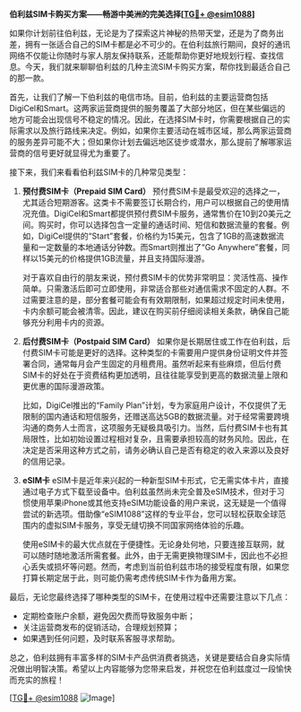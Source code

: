 **伯利兹SIM卡购买方案——畅游中美洲的完美选择[[TG💪+ @esim1088](https://t.me/s/esim1088)]**

如果你计划前往伯利兹，无论是为了探索这片神秘的热带天堂，还是为了商务出差，拥有一张适合自己的SIM卡都是必不可少的。在伯利兹旅行期间，良好的通讯网络不仅能让你随时与家人朋友保持联系，还能帮助你更好地规划行程、查找信息。今天，我们就来聊聊伯利兹的几种主流SIM卡购买方案，帮你找到最适合自己的那一款。

首先，让我们了解一下伯利兹的电信市场。目前，伯利兹的主要运营商包括DigiCel和Smart。这两家运营商提供的服务覆盖了大部分地区，但在某些偏远的地方可能会出现信号不稳定的情况。因此，在选择SIM卡时，你需要根据自己的实际需求以及旅行路线来决定。例如，如果你主要活动在城市区域，那么两家运营商的服务差异可能不大；但如果你计划去偏远地区徒步或潜水，那么提前了解哪家运营商的信号更好就显得尤为重要了。

接下来，我们来看看伯利兹SIM卡的几种常见类型：

1. **预付费SIM卡（Prepaid SIM Card）**
   预付费SIM卡是最受欢迎的选择之一，尤其适合短期游客。这类卡不需要签订长期合约，用户可以根据自己的使用情况充值。DigiCel和Smart都提供预付费SIM卡服务，通常售价在10到20美元之间。购买时，你可以选择包含一定量的通话时间、短信和数据流量的套餐。例如，DigiCel提供的“Start”套餐，价格约为15美元，包含了1GB的高速数据流量和一定数量的本地通话分钟数。而Smart则推出了“Go Anywhere”套餐，同样以15美元的价格提供1GB流量，并且支持国际漫游。

   对于喜欢自由行的朋友来说，预付费SIM卡的优势非常明显：灵活性高、操作简单。只需激活后即可立即使用，非常适合那些对通信需求不固定的人群。不过需要注意的是，部分套餐可能会有有效期限制，如果超过规定时间未使用，卡内余额可能会被清零。因此，建议在购买前仔细阅读相关条款，确保自己能够充分利用卡内的资源。

2. **后付费SIM卡（Postpaid SIM Card）**
   如果你是长期居住或工作在伯利兹，后付费SIM卡可能是更好的选择。这种类型的卡需要用户提供身份证明文件并签署合同，通常每月会产生固定的月租费用。虽然听起来有些麻烦，但后付费SIM卡的好处在于资费结构更加透明，且往往能享受到更高的数据流量上限和更优惠的国际漫游政策。

   比如，DigiCel推出的“Family Plan”计划，专为家庭用户设计，不仅提供了无限制的国内通话和短信服务，还赠送高达5GB的数据流量。对于经常需要跨境沟通的商务人士而言，这项服务无疑极具吸引力。当然，后付费SIM卡也有其局限性，比如初始设置过程相对复杂，且需要承担较高的财务风险。因此，在决定是否采用这种方式之前，请务必确认自己是否有稳定的收入来源以及良好的信用记录。

3. **eSIM卡**
   eSIM卡是近年来兴起的一种新型SIM卡形式，它无需实体卡片，直接通过电子方式下载至设备中。伯利兹虽然尚未完全普及eSIM技术，但对于习惯使用苹果iPhone或其他支持eSIM功能设备的用户来说，这无疑是一个值得尝试的新选项。借助像“eSIM1088”这样的专业平台，您可以轻松获取全球范围内的虚拟SIM卡服务，享受无缝切换不同国家网络体验的乐趣。

   使用eSIM卡的最大优点就在于便捷性。无论身处何地，只要连接互联网，就可以随时随地激活所需套餐。此外，由于无需更换物理SIM卡，因此也不必担心丢失或损坏等问题。然而，考虑到当前伯利兹市场的接受程度有限，如果您打算长期定居于此，则可能仍需考虑传统SIM卡作为备用方案。

最后，无论您最终选择了哪种类型的SIM卡，在使用过程中还需要注意以下几点：
- 定期检查账户余额，避免因欠费而导致服务中断；
- 关注运营商发布的促销活动，合理规划预算；
- 如果遇到任何问题，及时联系客服寻求帮助。

总之，伯利兹拥有丰富多样的SIM卡产品供消费者挑选，关键是要结合自身实际情况做出明智决策。希望以上内容能够为您带来启发，并祝您在伯利兹度过一段愉快而充实的旅程！

[[TG💪+ @esim1088](https://t.me/s/esim1088) ![Image](https://i.postimg.cc/4NQfJmqS/Snipaste-2025-05-13-00-14-12.png)]